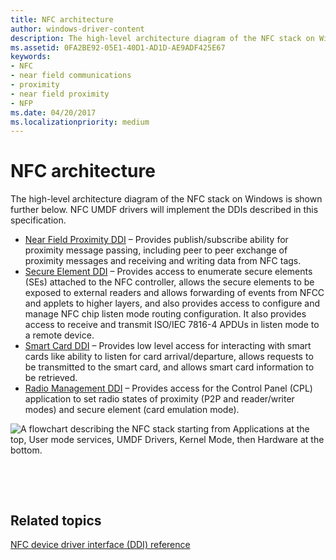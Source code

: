 ```yaml
---
title: NFC architecture
author: windows-driver-content
description: The high-level architecture diagram of the NFC stack on Windows is shown further below. NFC UMDF drivers will implement the DDIs described in this specification.
ms.assetid: 0FA2BE92-05E1-40D1-AD1D-AE9ADF425E67
keywords:
- NFC
- near field communications
- proximity
- near field proximity
- NFP
ms.date: 04/20/2017
ms.localizationpriority: medium
---
```


# NFC architecture


The high-level architecture diagram of the NFC stack on Windows is shown further below. NFC UMDF drivers will implement the DDIs described in this specification.

-   [Near Field Proximity DDI](https://msdn.microsoft.com/library/windows/hardware/jj866056) – Provides publish/subscribe ability for proximity message passing, including peer to peer exchange of proximity messages and receiving and writing data from NFC tags.
-   [Secure Element DDI](https://msdn.microsoft.com/library/windows/hardware/dn905485) – Provides access to enumerate secure elements (SEs) attached to the NFC controller, allows the secure elements to be exposed to external readers and allows forwarding of events from NFCC and applets to higher layers, and also provides access to configure and manage NFC chip listen mode routing configuration. It also provides access to receive and transmit ISO/IEC 7816-4 APDUs in listen mode to a remote device.
-   [Smart Card DDI](https://msdn.microsoft.com/library/windows/hardware/dn905601) – Provides low level access for interacting with smart cards like ability to listen for card arrival/departure, allows requests to be transmitted to the smart card, and allows smart card information to be retrieved.
-   [Radio Management DDI](https://msdn.microsoft.com/library/windows/hardware/dn905577) – Provides access for the Control Panel (CPL) application to set radio states of proximity (P2P and reader/writer modes) and secure element (card emulation mode).

![A flowchart describing the NFC stack starting from Applications at the top, User mode services, UMDF Drivers, Kernel Mode, then Hardware at the bottom.](images/nfcarchitecture.png)

 

 
## Related topics
 [NFC device driver interface (DDI) reference](https://msdn.microsoft.com/library/windows/hardware/mt715815)  
 
